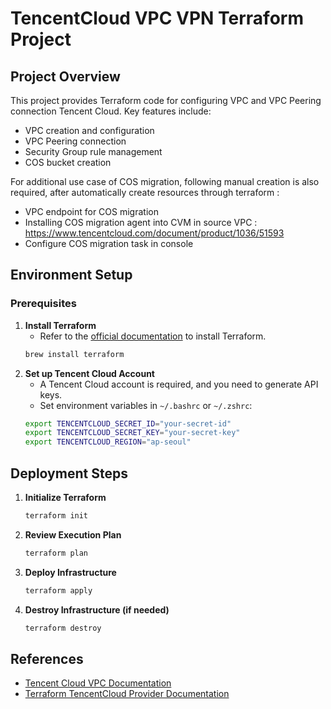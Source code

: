 # TencentCloud VPC VPN Terraform Project

## Project Overview
This project provides Terraform code for configuring VPC and VPC Peering connection Tencent Cloud. 
Key features include:
- VPC creation and configuration
- VPC Peering connection
- Security Group rule management
- COS bucket creation

For additional use case of COS migration, 
following manual creation is also required, after automatically create resources through terraform :
- VPC endpoint for COS migration
- Installing COS migration agent into CVM in source VPC : https://www.tencentcloud.com/document/product/1036/51593
- Configure COS migration task in console

## Environment Setup
### Prerequisites
1. **Install Terraform**
   - Refer to the [official documentation](https://developer.hashicorp.com/terraform/downloads) to install Terraform.
   ```bash
   brew install terraform
   ```
2. **Set up Tencent Cloud Account**
   - A Tencent Cloud account is required, and you need to generate API keys.
   - Set environment variables in `~/.bashrc` or `~/.zshrc`:
   ```bash
   export TENCENTCLOUD_SECRET_ID="your-secret-id"
   export TENCENTCLOUD_SECRET_KEY="your-secret-key"
   export TENCENTCLOUD_REGION="ap-seoul"
   ```

## Deployment Steps
1. **Initialize Terraform**
   ```bash
   terraform init
   ```
2. **Review Execution Plan**
   ```bash
   terraform plan
   ```
3. **Deploy Infrastructure**
   ```bash
   terraform apply
   ```
4. **Destroy Infrastructure (if needed)**
   ```bash
   terraform destroy
   ```

## References
- [Tencent Cloud VPC Documentation](https://www.tencentcloud.com/document/product/215)
- [Terraform TencentCloud Provider Documentation](https://registry.terraform.io/providers/tencentcloudstack/tencentcloud/latest/docs)